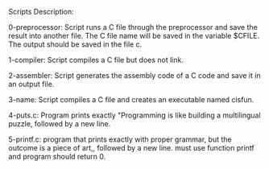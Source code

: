 Scripts Description:

0-preprocessor: Script runs a C file through the preprocessor and save the result into another file. The C file name will be saved in the variable $CFILE. The output should be saved in the file c.

1-compiler: Script compiles a C file but does not link.

2-assembler: Script generates the assembly code of a C code and save it in an output file. 

3-name: Script compiles a C file and creates an executable named cisfun.

4-puts.c: Program prints exactly "Programming is like building a multilingual puzzle, followed by a new line.

5-printf.c: program that prints exactly with proper grammar, but the outcome is a piece of art,, followed by a new line. must use function printf and program should return 0.

